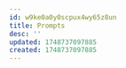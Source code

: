 ```yaml
---
id: w9ke0a0y0scpux4wy65z8un
title: Prompts
desc: ''
updated: 1748737097885
created: 1748737097885
---
```

